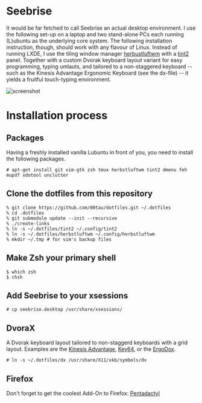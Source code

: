 Seebrise
========

It would be far fetched to call Seebrise an actual desktop environment. I use
the following set-up on a laptop and two stand-alone PCs each running (L)ubuntu
as the underlying core system.  The following installation instruction, though,
should work with any flavour of Linux. Instead of running LXDE, I use the
tiling window manager [herbustluftwm](http://www.herbstluftwm.org/) with a
[tint2](http://www.herbstluftwm.org/) panel.  Together with a custom Dvorak
keyboard layout variant for easy programming, typing umlauts, and tailored to a
non-staggered keyboard -- such as the Kinesis Advantage Ergonomic Keyboard (see
the dx-file) -- it yields a fruitful touch-typing environment.

![screenshot][screenshot]

Installation process
====================

Packages
--------

Having a freshly installed vanilla Lubuntu in front of you, you need to install
the following packages.

```
# apt-get install git vim-gtk zsh tmux herbstluftwm tint2 dmenu feh mupdf xdotool unclutter
```

Clone the dotfiles from this repository
---------------------------------------

```
% git clone https://github.com/00tau/dotfiles.git ~/.dotfiles
% cd .dotfiles
% git submodule update --init --recursive
% ./create-links
% ln -s ~/.dotfiles/tint2 ~/.config/tint2
% ln -s ~/.dotfiles/herbstluftwm ~/.config/herbstluftwm
% mkdir ~/.tmp # for vim's backup files
```

Make Zsh your primary shell
---------------------------

```
$ which zsh
$ chsh
```

Add Seebrise to your xsessions
------------------------------

```
# cp seebrise.desktop /usr/share/xsessions/
```

DvoraX
------------------------------------------------------

A Dvorak keyboard layout tailored to non-staggerd keyboards with a grid layout.
Examples are the
[Kinesis Advantage](https://www.kinesis-ergo.com/shop/advantage-for-pc-mac/),
[Key64](http://www.key64.org), or the [ErgoDox](http://ergodox.org/).

```
# ln -s ~/.dotfiles/dx /usr/share/X11/xkb/symbols/dx
```

Firefox
-------

Don't forget to get the coolest Add-On to Firefox: [Pentadactyl](http://5digits.org/pentadactyl/)

[screenshot]: https://lh3.googleusercontent.com/-sTswtdTJSn8/VUoppqaEcTI/AAAAAAAAAKM/8DOzbbkGxkI/w506-h285/test.png
